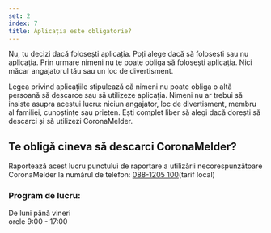 ```yaml
---
set: 2
index: 7
title: Aplicația este obligatorie?
---
```

Nu, tu decizi dacă folosești aplicația. Poți alege dacă să folosești sau nu aplicația. Prin urmare nimeni nu te poate obliga să folosești aplicația. Nici măcar angajatorul tău sau un loc de divertisment.

Legea privind aplicațiile stipulează că nimeni nu poate obliga o altă persoană să descarce sau să utilizeze aplicația. Nimeni nu ar trebui să insiste asupra acestui lucru: niciun angajator, loc de divertisment, membru al familiei, cunoștințe sau prieten. Ești complet liber să alegi dacă dorești să descarci și să utilizezi CoronaMelder.

## Te obligă cineva să descarci CoronaMelder? 

Raportează acest lucru punctului de raportare a utilizării necorespunzătoare CoronaMelder la numărul de telefon: <a href="tel:0881205100">088-1205 100</a>(tarif local)

### Program de lucru:

De luni până vineri<br />
orele 9:00 - 17:00

